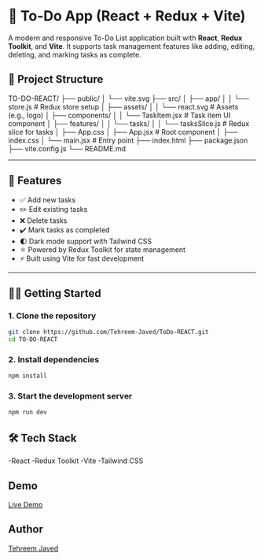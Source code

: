 # 📝 To-Do App (React + Redux + Vite)

A modern and responsive To-Do List application built with **React**, **Redux Toolkit**, and **Vite**. It supports task management features like adding, editing, deleting, and marking tasks as complete.

## 📂 Project Structure

TO-DO-REACT/
├── public/
│ └── vite.svg
├── src/
│ ├── app/
│ │ └── store.js # Redux store setup
│ ├── assets/
│ │ └── react.svg # Assets (e.g., logo)
│ ├── components/
│ │ └── TaskItem.jsx # Task item UI component
│ ├── features/
│ │ └── tasks/
│ │ └── tasksSlice.js # Redux slice for tasks
│ ├── App.css
│ ├── App.jsx # Root component
│ ├── index.css
│ └── main.jsx # Entry point
├── index.html
├── package.json
├── vite.config.js
└── README.md 


---

## 🚀 Features

- ✅ Add new tasks
- ✏️ Edit existing tasks
- ❌ Delete tasks
- ✔️ Mark tasks as completed
- 🌓 Dark mode support with Tailwind CSS
- ⚛️ Powered by Redux Toolkit for state management
- ⚡ Built using Vite for fast development

---

## 🧑‍💻 Getting Started

### 1. Clone the repository

```bash
git clone https://github.com/Tehreem-Javed/ToDo-REACT.git
cd TO-DO-REACT
```

### 2. Install dependencies

```bash
npm install
```

### 3. Start the development server

```bash
npm run dev
```

## 🛠️ Tech Stack

-React
-Redux Toolkit
-Vite
-Tailwind CSS

## Demo

[Live Demo]()

## Author

[Tehreem Javed](https://github.com/Tehreem-Javed)